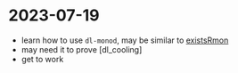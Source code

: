 2023-07-19
==========
- learn how to use `dl-monod`, may be similar to [existsRmon](../pages/existsRmon.md)
- may need it to prove [dl_cooling]
- get to work
